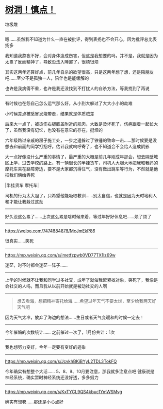 # [树洞！慎点！](https://github.com/noteMay/blog/issues/17)

垃圾堆

---

嗯……虽然我不知道为什么一直在被批评，得到表扬也不会开心，因为批评总比表扬多

我知道我熬夜不好，会对身体造成伤害，但这是我想要的吗，并不是，我就是因为太累了反而精神了，导致没法入睡罢了，很烦很烦

其实这两年还算好点，前几年自杀的欲望很高，只是这两年想了想，还是陪朋友吧……至少不是孤独一人，陪伴也是能缓解的

也许是我病得不重，也许是我还没找到不打扰人的自杀方法，等我找到了再说

---

有时候也在怨自己怎么运气那么好，从小到大躲过了大大小小的劫难

小时候差点被感冒发烧带走，结果就是体质贼差

后来大一点了，被烫伤右腿膝盖附近的肌肉，大致是烫坏死了，伤疤跟着一起长大了，虽然我没有记忆，也没有在意它的存在，挺烦的

六年级路过亲戚的房子施工处，一步之遥躲过了铁锤的致命一击……那时候要是没想去和前面的同学打招呼，估计我就呜呼寄了，也不知道会不会给人造成阴影

大一点好像没什么严重的事情了，最严重的大概是前几年刚成年那会，想去隔壁城区上学，过去学校的路上，有一辆很长的半挂货车，司机人大胆大地把我和我妈的摩托车夹在路障旁边，要不是大家都沉得住气，没有做出跳车等行为，不然就是他把我们俩给弄死

|半挂货车 摩托车|

司机的行为太大胆了，只希望他能吸取教训……别太自信，也就是因为天时地利人和才能让我躲过这劫

---

好久没这么累了……上次这么累是啥时候来着，等过年好好休息吧……烦了烦了

---

https://weibo.com/7474884878/McJmEkP86

很真实……笑死

---

https://mp.weixin.qq.com/s/imetfzpwb0VD77TX1lz69w

迷茫，时不时都会迷茫一阵子……

---

上学的时候就不让我和同学过多社交，成年了就催我赶紧找对象，笑死了，我像是会社交的人吗，而且我从以前开始就是被动社交的人啊

---

> 想去看海，想把精神寄托给海……希望过年天气不要太烂，至少给我两天好天气吧

因为天气太冷，放弃了海边的想法……生日或者天气变暖和的时候一定去！

---

今年催婚的次数统计……
之前催过一次了，1月份共计：1次

---

我也想努力变好，今年一定要有变好的迹象

---

https://mp.weixin.qq.com/s/JcvkhBKiBYyL2TDL3TokFQ

今年确实有想整个大活……
5、8、9、10月要注意，那我就多注意点吧
健康说是神经系统，确实暂时神经系统还没好透，多多努力

---

https://mp.weixin.qq.com/s/KxTYCL9QS4kbuc1YmWSMvg

确实有想卷……那还是小心点好